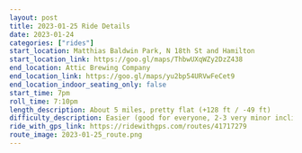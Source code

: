 ```yaml
---
layout: post
title: 2023-01-25 Ride Details
date: 2023-01-24
categories: ["rides"]
start_location: Matthias Baldwin Park, N 18th St and Hamilton
start_location_link: https://goo.gl/maps/ThbwUXqWZy2DzZ438
end_location: Attic Brewing Company
end_location_link: https://goo.gl/maps/yu2bp54URVwFeCet9
end_location_indoor_seating_only: false
start_time: 7pm
roll_time: 7:10pm
length_description: About 5 miles, pretty flat (+128 ft / -49 ft)
difficulty_description: Easier (good for everyone, 2-3 very minor inclines)
ride_with_gps_link: https://ridewithgps.com/routes/41717279
route_image: 2023-01-25_route.png
---
```


